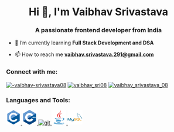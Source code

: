 <h1 align="center">Hi 👋, I'm Vaibhav Srivastava</h1>
<h3 align="center">A passionate frontend developer from India</h3>

- 🌱 I’m currently learning **Full Stack Development and DSA**

- 📫 How to reach me **vaibhav.srivastava.291@gmail.com**

<h3 align="left">Connect with me:</h3>
<p align="left">
<a href="https://linkedin.com/in/-vaibhav-srivastava08" target="blank"><img align="center" src="https://raw.githubusercontent.com/rahuldkjain/github-profile-readme-generator/master/src/images/icons/Social/linked-in-alt.svg" alt="-vaibhav-srivastava08" height="30" width="40" /></a>
<a href="https://www.codechef.com/users/vaibhav_sri08" target="blank"><img align="center" src="https://cdn.jsdelivr.net/npm/simple-icons@3.1.0/icons/codechef.svg" alt="vaibhav_sri08" height="30" width="40" /></a>
<a href="https://www.leetcode.com/vaibhav_srivastava_08" target="blank"><img align="center" src="https://raw.githubusercontent.com/rahuldkjain/github-profile-readme-generator/master/src/images/icons/Social/leet-code.svg" alt="vaibhav_srivastava_08" height="30" width="40" /></a>
</p>

<h3 align="left">Languages and Tools:</h3>
<p align="left"> <a href="https://www.cprogramming.com/" target="_blank" rel="noreferrer"> <img src="https://raw.githubusercontent.com/devicons/devicon/master/icons/c/c-original.svg" alt="c" width="40" height="40"/> </a> <a href="https://www.w3schools.com/cpp/" target="_blank" rel="noreferrer"> <img src="https://raw.githubusercontent.com/devicons/devicon/master/icons/cplusplus/cplusplus-original.svg" alt="cplusplus" width="40" height="40"/> </a> <a href="https://git-scm.com/" target="_blank" rel="noreferrer"> <img src="https://www.vectorlogo.zone/logos/git-scm/git-scm-icon.svg" alt="git" width="40" height="40"/> </a> <a href="https://www.java.com" target="_blank" rel="noreferrer"> <img src="https://raw.githubusercontent.com/devicons/devicon/master/icons/java/java-original.svg" alt="java" width="40" height="40"/> </a> <a href="https://www.mysql.com/" target="_blank" rel="noreferrer"> <img src="https://raw.githubusercontent.com/devicons/devicon/master/icons/mysql/mysql-original-wordmark.svg" alt="mysql" width="40" height="40"/> </a> </p>


